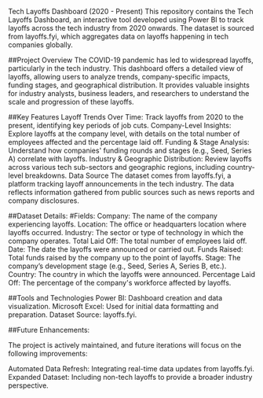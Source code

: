 
Tech Layoffs Dashboard (2020 - Present)
This repository contains the Tech Layoffs Dashboard, an interactive tool developed using Power BI to track layoffs across the tech industry from 2020 onwards. The dataset is sourced from layoffs.fyi, which aggregates data on layoffs happening in tech companies globally.

##Project Overview
The COVID-19 pandemic has led to widespread layoffs, particularly in the tech industry. This dashboard offers a detailed view of layoffs, allowing users to analyze trends, company-specific impacts, funding stages, and geographical distribution. It provides valuable insights for industry analysts, business leaders, and researchers to understand the scale and progression of these layoffs.

##Key Features
Layoff Trends Over Time: Track layoffs from 2020 to the present, identifying key periods of job cuts.
Company-Level Insights: Explore layoffs at the company level, with details on the total number of employees affected and the percentage laid off.
Funding & Stage Analysis: Understand how companies' funding rounds and stages (e.g., Seed, Series A) correlate with layoffs.
Industry & Geographic Distribution: Review layoffs across various tech sub-sectors and geographic regions, including country-level breakdowns.
Data Source
The dataset comes from layoffs.fyi, a platform tracking layoff announcements in the tech industry. The data reflects information gathered from public sources such as news reports and company disclosures.

##Dataset Details:
#Fields:
Company: The name of the company experiencing layoffs.
Location: The office or headquarters location where layoffs occurred.
Industry: The sector or type of technology in which the company operates.
Total Laid Off: The total number of employees laid off.
Date: The date the layoffs were announced or carried out.
Funds Raised: Total funds raised by the company up to the point of layoffs.
Stage: The company’s development stage (e.g., Seed, Series A, Series B, etc.).
Country: The country in which the layoffs were announced.
Percentage Laid Off: The percentage of the company's workforce affected by layoffs.

##Tools and Technologies
Power BI: Dashboard creation and data visualization.
Microsoft Excel: Used for initial data formatting and preparation.
Dataset Source: layoffs.fyi.

##Future Enhancements:

The project is actively maintained, and future iterations will focus on the following improvements:

Automated Data Refresh: Integrating real-time data updates from layoffs.fyi.
Expanded Dataset: Including non-tech layoffs to provide a broader industry perspective.
